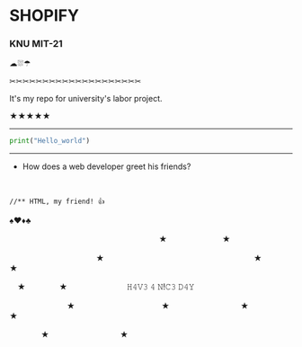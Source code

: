 # SHOPIFY

### KNU MIT-21

☁⛆☂

✂✂✂✂✂✂✂✂✂✂✂✂✂✂✂✂✂✂✂✂

It's my repo for university's labor project.



★★★★★



    
***



```python
print("Hello_world")
```


***


* How does a web developer greet his friends?

 

    //** HTML, my friend! 👍

♠︎♥︎♦︎♣︎


　　　　　　　　　　　　　　　　　　　★　　　　　　　★




　　　　　　　　　　　★　　　　　　　　　　　　　　　　　　　★　　　　　　　★

　★　　 　　★ 　　　　　　　 𝙷𝟺𝚅𝟹 𝟺 𝙽!𝙲𝟹 𝙳𝟺𝚈


　　 　　　　　★　　　　　　　　　　　★　　　　　　　　　★　　　　　　★


　　　　★　　　　　　　　　★
